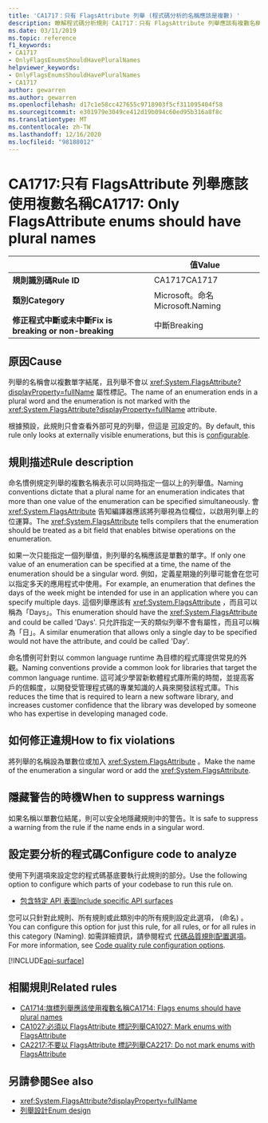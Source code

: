 ```yaml
---
title: 'CA1717：只有 FlagsAttribute 列舉 (程式碼分析的名稱應該是複數) '
description: 瞭解程式碼分析規則 CA1717：只有 FlagsAttribute 列舉應該有複數名稱
ms.date: 03/11/2019
ms.topic: reference
f1_keywords:
- CA1717
- OnlyFlagsEnumsShouldHavePluralNames
helpviewer_keywords:
- OnlyFlagsEnumsShouldHavePluralNames
- CA1717
author: gewarren
ms.author: gewarren
ms.openlocfilehash: d17c1e58cc427655c9718903f5cf311095404f58
ms.sourcegitcommit: e301979e3049ce412d19b094c60ed95b316a8f8c
ms.translationtype: MT
ms.contentlocale: zh-TW
ms.lasthandoff: 12/16/2020
ms.locfileid: "98188012"
---
```

# <a name="ca1717-only-flagsattribute-enums-should-have-plural-names"></a><span data-ttu-id="78dc8-103">CA1717:只有 FlagsAttribute 列舉應該使用複數名稱</span><span class="sxs-lookup"><span data-stu-id="78dc8-103">CA1717: Only FlagsAttribute enums should have plural names</span></span>

| | <span data-ttu-id="78dc8-104">值</span><span class="sxs-lookup"><span data-stu-id="78dc8-104">Value</span></span> |
|-|-|
| <span data-ttu-id="78dc8-105">**規則識別碼**</span><span class="sxs-lookup"><span data-stu-id="78dc8-105">**Rule ID**</span></span> |<span data-ttu-id="78dc8-106">CA1717</span><span class="sxs-lookup"><span data-stu-id="78dc8-106">CA1717</span></span>|
| <span data-ttu-id="78dc8-107">**類別**</span><span class="sxs-lookup"><span data-stu-id="78dc8-107">**Category**</span></span> |<span data-ttu-id="78dc8-108">Microsoft。命名</span><span class="sxs-lookup"><span data-stu-id="78dc8-108">Microsoft.Naming</span></span>|
| <span data-ttu-id="78dc8-109">**修正程式中斷或未中斷**</span><span class="sxs-lookup"><span data-stu-id="78dc8-109">**Fix is breaking or non-breaking**</span></span> |<span data-ttu-id="78dc8-110">中斷</span><span class="sxs-lookup"><span data-stu-id="78dc8-110">Breaking</span></span>|

## <a name="cause"></a><span data-ttu-id="78dc8-111">原因</span><span class="sxs-lookup"><span data-stu-id="78dc8-111">Cause</span></span>

<span data-ttu-id="78dc8-112">列舉的名稱會以複數單字結尾，且列舉不會以 <xref:System.FlagsAttribute?displayProperty=fullName> 屬性標記。</span><span class="sxs-lookup"><span data-stu-id="78dc8-112">The name of an enumeration ends in a plural word and the enumeration is not marked with the <xref:System.FlagsAttribute?displayProperty=fullName> attribute.</span></span>

<span data-ttu-id="78dc8-113">根據預設，此規則只會查看外部可見的列舉，但這是 [可](#configure-code-to-analyze)設定的。</span><span class="sxs-lookup"><span data-stu-id="78dc8-113">By default, this rule only looks at externally visible enumerations, but this is [configurable](#configure-code-to-analyze).</span></span>

## <a name="rule-description"></a><span data-ttu-id="78dc8-114">規則描述</span><span class="sxs-lookup"><span data-stu-id="78dc8-114">Rule description</span></span>

<span data-ttu-id="78dc8-115">命名慣例規定列舉的複數名稱表示可以同時指定一個以上的列舉值。</span><span class="sxs-lookup"><span data-stu-id="78dc8-115">Naming conventions dictate that a plural name for an enumeration indicates that more than one value of the enumeration can be specified simultaneously.</span></span> <span data-ttu-id="78dc8-116">會 <xref:System.FlagsAttribute> 告知編譯器應該將列舉視為位欄位，以啟用列舉上的位運算。</span><span class="sxs-lookup"><span data-stu-id="78dc8-116">The <xref:System.FlagsAttribute> tells compilers that the enumeration should be treated as a bit field that enables bitwise operations on the enumeration.</span></span>

<span data-ttu-id="78dc8-117">如果一次只能指定一個列舉值，則列舉的名稱應該是單數的單字。</span><span class="sxs-lookup"><span data-stu-id="78dc8-117">If only one value of an enumeration can be specified at a time, the name of the enumeration should be a singular word.</span></span> <span data-ttu-id="78dc8-118">例如，定義星期幾的列舉可能會在您可以指定多天的應用程式中使用。</span><span class="sxs-lookup"><span data-stu-id="78dc8-118">For example, an enumeration that defines the days of the week might be intended for use in an application where you can specify multiple days.</span></span> <span data-ttu-id="78dc8-119">這個列舉應該有 <xref:System.FlagsAttribute> ，而且可以稱為「Days」。</span><span class="sxs-lookup"><span data-stu-id="78dc8-119">This enumeration should have the <xref:System.FlagsAttribute> and could be called 'Days'.</span></span> <span data-ttu-id="78dc8-120">只允許指定一天的類似列舉不會有屬性，而且可以稱為「日」。</span><span class="sxs-lookup"><span data-stu-id="78dc8-120">A similar enumeration that allows only a single day to be specified would not have the attribute, and could be called 'Day'.</span></span>

<span data-ttu-id="78dc8-121">命名慣例可針對以 common language runtime 為目標的程式庫提供常見的外觀。</span><span class="sxs-lookup"><span data-stu-id="78dc8-121">Naming conventions provide a common look for libraries that target the common language runtime.</span></span> <span data-ttu-id="78dc8-122">這可減少學習新軟體程式庫所需的時間，並提高客戶的信賴度，以開發受管理程式碼的專業知識的人員來開發該程式庫。</span><span class="sxs-lookup"><span data-stu-id="78dc8-122">This reduces the time that is required to learn a new software library, and increases customer confidence that the library was developed by someone who has expertise in developing managed code.</span></span>

## <a name="how-to-fix-violations"></a><span data-ttu-id="78dc8-123">如何修正違規</span><span class="sxs-lookup"><span data-stu-id="78dc8-123">How to fix violations</span></span>

<span data-ttu-id="78dc8-124">將列舉的名稱設為單數位或加入 <xref:System.FlagsAttribute> 。</span><span class="sxs-lookup"><span data-stu-id="78dc8-124">Make the name of the enumeration a singular word or add the <xref:System.FlagsAttribute>.</span></span>

## <a name="when-to-suppress-warnings"></a><span data-ttu-id="78dc8-125">隱藏警告的時機</span><span class="sxs-lookup"><span data-stu-id="78dc8-125">When to suppress warnings</span></span>

<span data-ttu-id="78dc8-126">如果名稱以單數位結尾，則可以安全地隱藏規則中的警告。</span><span class="sxs-lookup"><span data-stu-id="78dc8-126">It is safe to suppress a warning from the rule if the name ends in a singular word.</span></span>

## <a name="configure-code-to-analyze"></a><span data-ttu-id="78dc8-127">設定要分析的程式碼</span><span class="sxs-lookup"><span data-stu-id="78dc8-127">Configure code to analyze</span></span>

<span data-ttu-id="78dc8-128">使用下列選項來設定您的程式碼基底要執行此規則的部分。</span><span class="sxs-lookup"><span data-stu-id="78dc8-128">Use the following option to configure which parts of your codebase to run this rule on.</span></span>

- [<span data-ttu-id="78dc8-129">包含特定 API 表面</span><span class="sxs-lookup"><span data-stu-id="78dc8-129">Include specific API surfaces</span></span>](#include-specific-api-surfaces)

<span data-ttu-id="78dc8-130">您可以只針對此規則、所有規則或此類別中的所有規則設定此選項， (命名) 。</span><span class="sxs-lookup"><span data-stu-id="78dc8-130">You can configure this option for just this rule, for all rules, or for all rules in this category (Naming).</span></span> <span data-ttu-id="78dc8-131">如需詳細資訊，請參閱程式 [代碼品質規則配置選項](../code-quality-rule-options.md)。</span><span class="sxs-lookup"><span data-stu-id="78dc8-131">For more information, see [Code quality rule configuration options](../code-quality-rule-options.md).</span></span>

[!INCLUDE[api-surface](~/includes/code-analysis/api-surface.md)]

## <a name="related-rules"></a><span data-ttu-id="78dc8-132">相關規則</span><span class="sxs-lookup"><span data-stu-id="78dc8-132">Related rules</span></span>

- [<span data-ttu-id="78dc8-133">CA1714:旗標列舉應該使用複數名稱</span><span class="sxs-lookup"><span data-stu-id="78dc8-133">CA1714: Flags enums should have plural names</span></span>](ca1714.md)
- [<span data-ttu-id="78dc8-134">CA1027:必須以 FlagsAttribute 標記列舉</span><span class="sxs-lookup"><span data-stu-id="78dc8-134">CA1027: Mark enums with FlagsAttribute</span></span>](ca1027.md)
- [<span data-ttu-id="78dc8-135">CA2217:不要以 FlagsAttribute 標記列舉</span><span class="sxs-lookup"><span data-stu-id="78dc8-135">CA2217: Do not mark enums with FlagsAttribute</span></span>](ca2217.md)

## <a name="see-also"></a><span data-ttu-id="78dc8-136">另請參閱</span><span class="sxs-lookup"><span data-stu-id="78dc8-136">See also</span></span>

- <xref:System.FlagsAttribute?displayProperty=fullName>
- [<span data-ttu-id="78dc8-137">列舉設計</span><span class="sxs-lookup"><span data-stu-id="78dc8-137">Enum design</span></span>](../../../standard/design-guidelines/enum.md)
